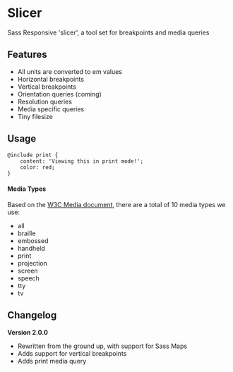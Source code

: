 Slicer
=====

Sass Responsive 'slicer', a tool set for breakpoints and media queries


## Features

- All units are converted to em values
- Horizontal breakpoints
- Vertical breakpoints
- Orientation queries (coming)
- Resolution queries
- Media specific queries
- Tiny filesize


## Usage


	@include print {
		content: 'Viewing this in print mode!';
		color: red;
	}



#### Media Types

Based on the [W3C Media document](http://www.w3.org/TR/CSS2/media.html), there are a total of 10 media types we use:

- all
- braille
- embossed
- handheld
- print
- projection
- screen
- speech
- tty
- tv


## Changelog

**Version 2.0.0**

- Rewritten from the ground up, with support for Sass Maps
- Adds support for vertical breakpoints
- Adds print media query
